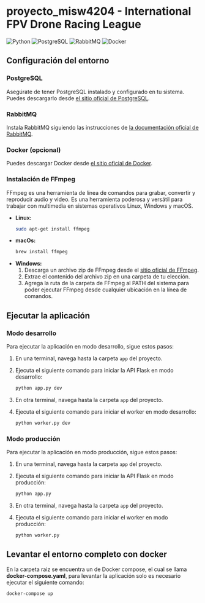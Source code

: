 # proyecto_misw4204 - International FPV Drone Racing League

![Python](https://img.shields.io/badge/python-3670A0?style=for-the-badge&logo=python&logoColor=ffdd54)
![PostgreSQL](https://img.shields.io/badge/postgreSQL-%23316192.svg?style=for-the-badge&logo=postgresql&logoColor=white)
![RabbitMQ](https://img.shields.io/badge/Rabbitmq-FF6600?style=for-the-badge&logo=rabbitmq&logoColor=white)
![Docker](https://img.shields.io/badge/docker-%230db7ed.svg?style=for-the-badge&logo=docker&logoColor=white)

## Configuración del entorno

### PostgreSQL

Asegúrate de tener PostgreSQL instalado y configurado en tu sistema. Puedes descargarlo desde [el sitio oficial de PostgreSQL](https://www.postgresql.org/download/).

### RabbitMQ

Instala RabbitMQ siguiendo las instrucciones de [la documentación oficial de RabbitMQ](https://www.rabbitmq.com/download.html).

### Docker (opcional)

Puedes descargar Docker desde [el sitio oficial de Docker](https://www.docker.com/get-started).

### Instalación de FFmpeg

FFmpeg es una herramienta de línea de comandos para grabar, convertir y reproducir audio y video. Es una herramienta poderosa y versátil para trabajar con multimedia en sistemas operativos Linux, Windows y macOS.

- **Linux:**
  ```bash
  sudo apt-get install ffmpeg
  ```
- **macOs:**
  ```bash
  brew install ffmpeg
  ```
- **Windows:**
  1.  Descarga un archivo zip de FFmpeg desde el [sitio oficial de FFmpeg](https://ffmpeg.org/download.html).
  2.  Extrae el contenido del archivo zip en una carpeta de tu elección.
  3.  Agrega la ruta de la carpeta de FFmpeg al PATH del sistema para poder ejecutar FFmpeg desde cualquier ubicación en la línea de comandos.

## Ejecutar la aplicación

### Modo desarrollo

Para ejecutar la aplicación en modo desarrollo, sigue estos pasos:

1. En una terminal, navega hasta la carpeta `app` del proyecto.
2. Ejecuta el siguiente comando para iniciar la API Flask en modo desarrollo:

   ```bash
   python app.py dev
   ```

3. En otra terminal, navega hasta la carpeta `app` del proyecto.
4. Ejecuta el siguiente comando para iniciar el worker en modo desarrollo:

   ```bash
   python worker.py dev
   ```

### Modo producción

Para ejecutar la aplicación en modo producción, sigue estos pasos:

1. En una terminal, navega hasta la carpeta `app` del proyecto.
2. Ejecuta el siguiente comando para iniciar la API Flask en modo producción:

   ```bash
   python app.py
   ```

3. En otra terminal, navega hasta la carpeta `app` del proyecto.
4. Ejecuta el siguiente comando para iniciar el worker en modo producción:

   ```bash
   python worker.py
   ```

## Levantar el entorno completo con docker

En la carpeta raiz se encuentra un de Docker compose, el cual se llama **docker-compose.yaml**, para levantar la aplicación solo es necesario ejecutar el siguiente comando:

```bash
docker-compose up
```
